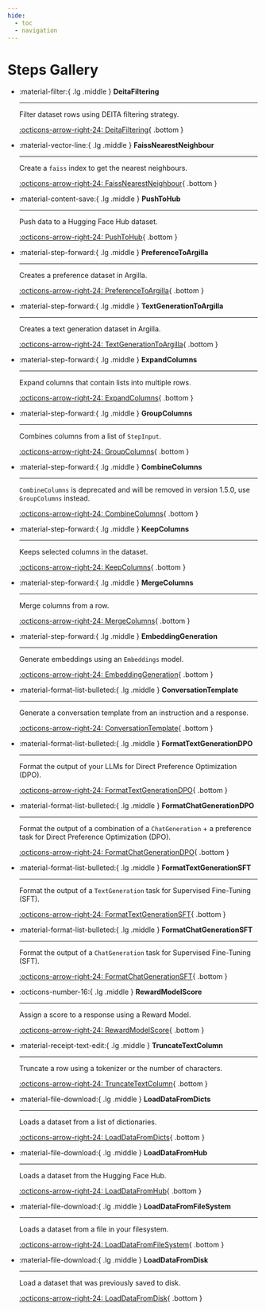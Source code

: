 ```yaml
---
hide:
  - toc
  - navigation
---
```

# Steps Gallery



<div class="grid cards" markdown>


-   :material-filter:{ .lg .middle } __DeitaFiltering__

    ---

    Filter dataset rows using DEITA filtering strategy.

    [:octicons-arrow-right-24: DeitaFiltering](deitafiltering.md){ .bottom }

-   :material-vector-line:{ .lg .middle } __FaissNearestNeighbour__

    ---

    Create a `faiss` index to get the nearest neighbours.

    [:octicons-arrow-right-24: FaissNearestNeighbour](faissnearestneighbour.md){ .bottom }

-   :material-content-save:{ .lg .middle } __PushToHub__

    ---

    Push data to a Hugging Face Hub dataset.

    [:octicons-arrow-right-24: PushToHub](pushtohub.md){ .bottom }

-   :material-step-forward:{ .lg .middle } __PreferenceToArgilla__

    ---

    Creates a preference dataset in Argilla.

    [:octicons-arrow-right-24: PreferenceToArgilla](preferencetoargilla.md){ .bottom }

-   :material-step-forward:{ .lg .middle } __TextGenerationToArgilla__

    ---

    Creates a text generation dataset in Argilla.

    [:octicons-arrow-right-24: TextGenerationToArgilla](textgenerationtoargilla.md){ .bottom }

-   :material-step-forward:{ .lg .middle } __ExpandColumns__

    ---

    Expand columns that contain lists into multiple rows.

    [:octicons-arrow-right-24: ExpandColumns](expandcolumns.md){ .bottom }

-   :material-step-forward:{ .lg .middle } __GroupColumns__

    ---

    Combines columns from a list of `StepInput`.

    [:octicons-arrow-right-24: GroupColumns](groupcolumns.md){ .bottom }

-   :material-step-forward:{ .lg .middle } __CombineColumns__

    ---

    `CombineColumns` is deprecated and will be removed in version 1.5.0, use `GroupColumns` instead.

    [:octicons-arrow-right-24: CombineColumns](combinecolumns.md){ .bottom }

-   :material-step-forward:{ .lg .middle } __KeepColumns__

    ---

    Keeps selected columns in the dataset.

    [:octicons-arrow-right-24: KeepColumns](keepcolumns.md){ .bottom }

-   :material-step-forward:{ .lg .middle } __MergeColumns__

    ---

    Merge columns from a row.

    [:octicons-arrow-right-24: MergeColumns](mergecolumns.md){ .bottom }

-   :material-step-forward:{ .lg .middle } __EmbeddingGeneration__

    ---

    Generate embeddings using an `Embeddings` model.

    [:octicons-arrow-right-24: EmbeddingGeneration](embeddinggeneration.md){ .bottom }

-   :material-format-list-bulleted:{ .lg .middle } __ConversationTemplate__

    ---

    Generate a conversation template from an instruction and a response.

    [:octicons-arrow-right-24: ConversationTemplate](conversationtemplate.md){ .bottom }

-   :material-format-list-bulleted:{ .lg .middle } __FormatTextGenerationDPO__

    ---

    Format the output of your LLMs for Direct Preference Optimization (DPO).

    [:octicons-arrow-right-24: FormatTextGenerationDPO](formattextgenerationdpo.md){ .bottom }

-   :material-format-list-bulleted:{ .lg .middle } __FormatChatGenerationDPO__

    ---

    Format the output of a combination of a `ChatGeneration` + a preference task for Direct Preference Optimization (DPO).

    [:octicons-arrow-right-24: FormatChatGenerationDPO](formatchatgenerationdpo.md){ .bottom }

-   :material-format-list-bulleted:{ .lg .middle } __FormatTextGenerationSFT__

    ---

    Format the output of a `TextGeneration` task for Supervised Fine-Tuning (SFT).

    [:octicons-arrow-right-24: FormatTextGenerationSFT](formattextgenerationsft.md){ .bottom }

-   :material-format-list-bulleted:{ .lg .middle } __FormatChatGenerationSFT__

    ---

    Format the output of a `ChatGeneration` task for Supervised Fine-Tuning (SFT).

    [:octicons-arrow-right-24: FormatChatGenerationSFT](formatchatgenerationsft.md){ .bottom }

-   :octicons-number-16:{ .lg .middle } __RewardModelScore__

    ---

    Assign a score to a response using a Reward Model.

    [:octicons-arrow-right-24: RewardModelScore](rewardmodelscore.md){ .bottom }

-   :material-receipt-text-edit:{ .lg .middle } __TruncateTextColumn__

    ---

    Truncate a row using a tokenizer or the number of characters.

    [:octicons-arrow-right-24: TruncateTextColumn](truncatetextcolumn.md){ .bottom }

-   :material-file-download:{ .lg .middle } __LoadDataFromDicts__

    ---

    Loads a dataset from a list of dictionaries.

    [:octicons-arrow-right-24: LoadDataFromDicts](loaddatafromdicts.md){ .bottom }

-   :material-file-download:{ .lg .middle } __LoadDataFromHub__

    ---

    Loads a dataset from the Hugging Face Hub.

    [:octicons-arrow-right-24: LoadDataFromHub](loaddatafromhub.md){ .bottom }

-   :material-file-download:{ .lg .middle } __LoadDataFromFileSystem__

    ---

    Loads a dataset from a file in your filesystem.

    [:octicons-arrow-right-24: LoadDataFromFileSystem](loaddatafromfilesystem.md){ .bottom }

-   :material-file-download:{ .lg .middle } __LoadDataFromDisk__

    ---

    Load a dataset that was previously saved to disk.

    [:octicons-arrow-right-24: LoadDataFromDisk](loaddatafromdisk.md){ .bottom }


</div>